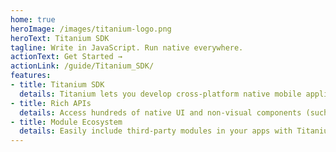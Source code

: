 ```yaml
---
home: true
heroImage: /images/titanium-logo.png
heroText: Titanium SDK
tagline: Write in JavaScript. Run native everywhere.
actionText: Get Started →
actionLink: /guide/Titanium_SDK/
features:
- title: Titanium SDK
  details: Titanium lets you develop cross-platform native mobile applications and build great mobile experiences using JavaScript.
- title: Rich APIs
  details: Access hundreds of native UI and non-visual components (such as networks and media APIs) within your application.
- title: Module Ecosystem
  details: Easily include third-party modules in your apps with Titanium's wide selection of community modules and premium support integrations.
---
```

